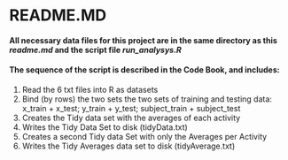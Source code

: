 README.MD
========================================================

#### All necessary data files for this project are in the same directory as this *readme.md* and the script file *run_analysys.R*

#### The sequence of the script is described in the Code Book, and includes:

1. Read the 6 txt files into R as datasets
2. Bind (by rows) the two sets the two sets of training and testing data:
x_train + x_test; y_train + y_test; subject_train + subject_test 
3. Creates the Tidy data set with the averages of each activity
4. Writes the Tidy Data Set to disk (tidyData.txt)
5. Creates a second Tidy data Set with only the Averages per Activity 
6. Writes the Tidy Averages data set to disk (tidyAverage.txt)